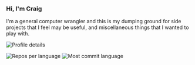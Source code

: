 ### Hi, I'm Craig

I'm a general computer wrangler and this is my dumping ground for side projects that I feel may be useful, and miscellaneous things that I wanted to play with.

![Profile details](http://info.nerdcity.io/github/0-profile-details.svg)

![Repos per language](http://info.nerdcity.io/github/1-repos-per-language.svg)  ![Most commit language](http://info.nerdcity.io/github/2-most-commit-language.svg)
